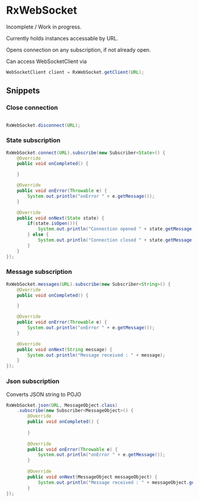 RxWebSocket
===========

Incomplete / Work in progress. 

Currently holds instances accessable by URL.

Opens connection on any subscription, if not already open.

Can access WebSocketClient via 

```java 
WebSocketClient client = RxWebSocket.getClient(URL);
```

Snippets
--------

### Close connection

```java

RxWebSocket.disconnect(URL);

```

### State subscription

```java
RxWebSocket.connect(URL).subscribe(new Subscriber<State>() {
    @Override
    public void onCompleted() {

    }

    @Override
    public void onError(Throwable e) {
        System.out.println("onError " + e.getMessage());
    }

    @Override
    public void onNext(State state) {
        if(state.isOpen()){
            System.out.println("Connection opened " + state.getMessage());
        } else {
            System.out.println("Connection closed " + state.getMessage());
        }
    }
});
```

### Message subscription

```java
RxWebSocket.messages(URL).subscribe(new Subscriber<String>() {
    @Override
    public void onCompleted() {

    }

    @Override
    public void onError(Throwable e) {
        System.out.println("onError " + e.getMessage());
    }

    @Override
    public void onNext(String message) {
        System.out.println("Message received : " + message);
    }
});
```

### Json subscription

Converts JSON string to POJO

```java
RxWebSocket.json(URL, MessageObject.class)
    .subscribe(new Subscriber<MessageObject>() {
        @Override
        public void onCompleted() {
    
        }
    
        @Override
        public void onError(Throwable e) {
            System.out.println("onError " + e.getMessage());
        }
    
        @Override
        public void onNext(MessageObject messageObject) {
            System.out.println("Message received : " + messageObject.getMessage());
        }
});
```
